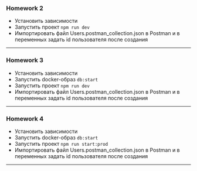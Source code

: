 ### Homework 2

- Установить зависимости
- Запустить проект `npm run dev`
- Импортировать файл Users.postman_collection.json в Postman и в переменных задать id пользователя после создания
<hr>

### Homework 3

- Установить зависимости
- Запустить docker-образ `db:start`
- Запустить проект `npm run dev`
- Импортировать файл Users.postman_collection.json в Postman и в переменных задать id пользователя после создания
<hr>

### Homework 4

- Установить зависимости
- Запустить docker-образ `db:start`
- Запустить проект `npm run start:prod`
- Импортировать файл Users.postman_collection.json в Postman и в переменных задать id пользователя после создания
<hr>
